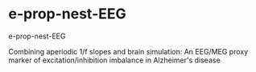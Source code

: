 # e-prop-nest-EEG
e-prop-nest-EEG


Combining aperiodic 1/f slopes and brain simulation: An EEG/MEG proxy marker of excitation/inhibition imbalance in Alzheimer's disease
